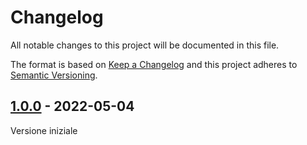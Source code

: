 # Changelog
All notable changes to this project will be documented in this file.

The format is based on [Keep a Changelog](http://keepachangelog.com/en/1.0.0/)
and this project adheres to [Semantic Versioning](http://semver.org/spec/v2.0.0.html).

## [1.0.0](https://github.com/csipiemonte/Taylor/releases/tag/1.0.0)  - 2022-05-04

Versione iniziale
